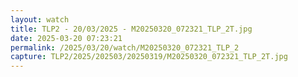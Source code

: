 ```yaml
---
layout: watch
title: TLP2 - 20/03/2025 - M20250320_072321_TLP_2T.jpg
date: 2025-03-20 07:23:21
permalink: /2025/03/20/watch/M20250320_072321_TLP_2
capture: TLP2/2025/202503/20250319/M20250320_072321_TLP_2T.jpg
---
```

